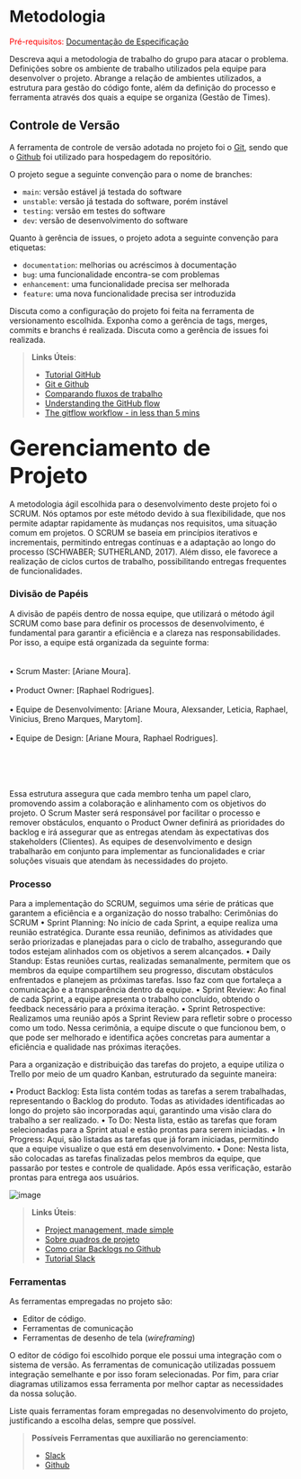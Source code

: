 
# Metodologia

<span style="color:red">Pré-requisitos: <a href="2-Especificação do Projeto.md"> Documentação de Especificação</a></span>

Descreva aqui a metodologia de trabalho do grupo para atacar o problema. Definições sobre os ambiente de trabalho utilizados pela  equipe para desenvolver o projeto. Abrange a relação de ambientes utilizados, a estrutura para gestão do código fonte, além da definição do processo e ferramenta através dos quais a equipe se organiza (Gestão de Times).

## Controle de Versão

A ferramenta de controle de versão adotada no projeto foi o
[Git](https://git-scm.com/), sendo que o [Github](https://github.com)
foi utilizado para hospedagem do repositório.

O projeto segue a seguinte convenção para o nome de branches:

- `main`: versão estável já testada do software
- `unstable`: versão já testada do software, porém instável
- `testing`: versão em testes do software
- `dev`: versão de desenvolvimento do software

Quanto à gerência de issues, o projeto adota a seguinte convenção para
etiquetas:

- `documentation`: melhorias ou acréscimos à documentação
- `bug`: uma funcionalidade encontra-se com problemas
- `enhancement`: uma funcionalidade precisa ser melhorada
- `feature`: uma nova funcionalidade precisa ser introduzida

Discuta como a configuração do projeto foi feita na ferramenta de versionamento escolhida. Exponha como a gerência de tags, merges, commits e branchs é realizada. Discuta como a gerência de issues foi realizada.

> **Links Úteis**:
> - [Tutorial GitHub](https://guides.github.com/activities/hello-world/)
> - [Git e Github](https://www.youtube.com/playlist?list=PLHz_AreHm4dm7ZULPAmadvNhH6vk9oNZA)
>  - [Comparando fluxos de trabalho](https://www.atlassian.com/br/git/tutorials/comparing-workflows)
> - [Understanding the GitHub flow](https://guides.github.com/introduction/flow/)
> - [The gitflow workflow - in less than 5 mins](https://www.youtube.com/watch?v=1SXpE08hvGs)

## <span style="font-size: 40px;">Gerenciamento de Projeto</span>

A metodologia ágil escolhida para o desenvolvimento deste projeto foi o SCRUM. Nós optamos por este método devido à sua flexibilidade, que nos permite adaptar rapidamente às mudanças nos requisitos, uma situação comum em projetos. O SCRUM se baseia em princípios iterativos e incrementais, permitindo entregas contínuas e a adaptação ao longo do processo (SCHWABER; SUTHERLAND, 2017). Além disso, ele favorece a realização de ciclos curtos de trabalho, possibilitando entregas frequentes de funcionalidades.




### Divisão de Papéis

A divisão de papéis dentro de nossa equipe, que utilizará o método ágil SCRUM como base para definir os processos de desenvolvimento, é fundamental para garantir a eficiência e a clareza nas responsabilidades. Por isso, a equipe está organizada da seguinte forma:<br></br>
<br>• Scrum Master: [Ariane Moura].</br>
<br>• Product Owner: [Raphael Rodrigues].</br>
<br>• Equipe de Desenvolvimento: [Ariane Moura, Alexsander, Leticia, Raphael, Vinicius, Breno Marques, Marytom].</br>
<br>• Equipe de Design: [Ariane Moura, Raphael Rodrigues].</br>
<br><br/>
<br><br/>

Essa estrutura assegura que cada membro tenha um papel claro, promovendo assim a colaboração e alinhamento com os objetivos do projeto. O Scrum Master será responsável por facilitar o processo e remover obstáculos, enquanto o Product Owner definirá as prioridades do backlog e irá assegurar que as entregas atendam às expectativas dos stakeholders (Clientes). As equipes de desenvolvimento e design trabalharão em conjunto para implementar as funcionalidades e criar soluções visuais que atendam às necessidades do projeto.

### Processo

Para a implementação do SCRUM, seguimos uma série de práticas que garantem a eficiência e a organização do nosso trabalho:
Cerimônias do SCRUM
•	Sprint Planning: No início de cada Sprint, a equipe realiza uma reunião estratégica. Durante essa reunião, definimos as atividades que serão priorizadas e planejadas para o ciclo de trabalho, assegurando que todos estejam alinhados com os objetivos a serem alcançados.
•	Daily Standup: Estas reuniões curtas, realizadas semanalmente, permitem que os membros da equipe compartilhem seu progresso, discutam obstáculos enfrentados e planejem as próximas tarefas. Isso faz com que fortaleça a comunicação e a transparência dentro da equipe.
•	Sprint Review: Ao final de cada Sprint, a equipe apresenta o trabalho concluído, obtendo o feedback necessário para a próxima iteração.
•	Sprint Retrospective: Realizamos uma reunião após a Sprint Review para refletir sobre o processo como um todo. Nessa cerimônia, a equipe discute o que funcionou bem, o que pode ser melhorado e identifica ações concretas para aumentar a eficiência e qualidade nas próximas iterações.

Para a organização e distribuição das tarefas do projeto, a equipe utiliza o Trello por meio de um quadro Kanban, estruturado da seguinte maneira:

•	Product Backlog: Esta lista contém todas as tarefas a serem trabalhadas, representando o Backlog do produto. Todas as atividades identificadas ao longo do projeto são incorporadas aqui, garantindo uma visão clara do trabalho a ser realizado.
•	To Do: Nesta lista, estão as tarefas que foram selecionadas para a Sprint atual e estão prontas para serem iniciadas.
•	In Progress: Aqui, são listadas as tarefas que já foram iniciadas, permitindo que a equipe visualize o que está em desenvolvimento.
•	Done: Nesta lista, são colocadas as tarefas finalizadas pelos membros da equipe, que passarão por testes e controle de qualidade. Após essa verificação, estarão prontas para entrega aos usuários.

![image](https://github.com/user-attachments/assets/4ddb709c-cd54-41e7-80ee-0ef89f2dee03)

 
> **Links Úteis**:
> - [Project management, made simple](https://github.com/features/project-management/)
> - [Sobre quadros de projeto](https://docs.github.com/pt/github/managing-your-work-on-github/about-project-boards)
> - [Como criar Backlogs no Github](https://www.youtube.com/watch?v=RXEy6CFu9Hk)
> - [Tutorial Slack](https://slack.com/intl/en-br/)

### Ferramentas

As ferramentas empregadas no projeto são:

- Editor de código.
- Ferramentas de comunicação
- Ferramentas de desenho de tela (_wireframing_)

O editor de código foi escolhido porque ele possui uma integração com o
sistema de versão. As ferramentas de comunicação utilizadas possuem
integração semelhante e por isso foram selecionadas. Por fim, para criar
diagramas utilizamos essa ferramenta por melhor captar as
necessidades da nossa solução.

Liste quais ferramentas foram empregadas no desenvolvimento do projeto, justificando a escolha delas, sempre que possível.
 
> **Possíveis Ferramentas que auxiliarão no gerenciamento**: 
> - [Slack](https://slack.com/)
> - [Github](https://github.com/)
